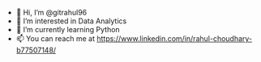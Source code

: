 - 👋 Hi, I’m @gitrahul96
- 👀 I’m interested in Data Analytics
- 🌱 I’m currently learning Python
- 📫 You can reach me at https://www.linkedin.com/in/rahul-choudhary-b77507148/

<!---
gitrahul96/gitrahul96 is a ✨ special ✨ repository because its `README.md` (this file) appears on your GitHub profile.
You can click the Preview link to take a look at your changes.
--->
